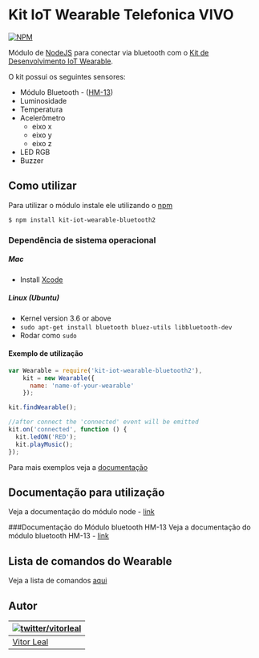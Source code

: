 # Kit IoT Wearable Telefonica VIVO
[![NPM](https://nodei.co/npm/kit-iot-wearable-bluetooth2.png?downloads=true)](https://nodei.co/npm/kit-iot-wearable)

Módulo de [NodeJS](http://nodejs.org/) para conectar via bluetooth com o [Kit de Desenvolvimento IoT Wearable](http://iot.telefonicabeta.com/).

O kit possui os seguintes sensores:
  * Módulo Bluetooth - ([HM-13](http://www.fasttech.com/product/1827700-hm-13-dual-mode-bluetooth-4-0-ble-spp-le-serial))
  * Luminosidade
  * Temperatura
  * Acelerômetro
    * eixo x
    * eixo y
    * eixo z
  * LED RGB
  * Buzzer


## Como utilizar
Para utilizar o módulo instale ele utilizando o [npm](https://www.npmjs.com/)

```
$ npm install kit-iot-wearable-bluetooth2
```

### Dependência de sistema operacional

##### Mac
  * Install [Xcode](https://itunes.apple.com/ca/app/xcode/id497799835?mt=12)

##### Linux (Ubuntu)
  * Kernel version 3.6 or above
  * ```sudo apt-get install bluetooth bluez-utils libbluetooth-dev```
  * Rodar como ```sudo```


#### Exemplo de utilização
```js
var Wearable = require('kit-iot-wearable-bluetooth2'),
    kit = new Wearable({
      name: 'name-of-your-wearable'
    });

kit.findWearable();

//after connect the 'connected' event will be emitted
kit.on('connected', function () {
  kit.ledON('RED');
  kit.playMusic();
});
```

Para mais exemplos veja a [documentação](DOCS.md)


## Documentação para utilização
Veja a documentação do módulo node - [link](DOCS.md)

###Documentação do Módulo bluetooth HM-13
Veja a documentação do módulo bluetooth HM-13 - [link](http://www.seeedstudio.com/wiki/images/3/32/Bluetooth_HM-13_en.pdf)


## Lista de comandos do Wearable
Veja a lista de comandos [aqui](https://github.com/telefonicadigital/kit-iot-wearable-node/wiki/Comandos-padr%C3%B5es-do-Wearable)

## Autor
| [![twitter/vitorleal](http://gravatar.com/avatar/e133221d7fbc0dee159dca127d2f6f00?s=80)](http://twitter.com/vitorleal "Follow @vitorleal on Twitter") |
|---|
| [Vitor Leal](http://vitorleal.com) |
